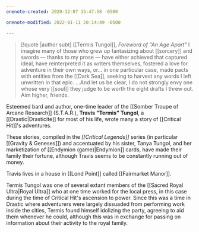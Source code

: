 ```yaml
---
onenote-created: 2020-12-07 15:47:58 -0500

onenote-modified: 2022-01-11 20:14:49 -0500

---
```

>[!quote |author subt] [[Termis Tungol]], _Foreword of "An Age Apart"_
>I imagine many of those who grew up fantasizing about [[sorcery]] and swords — thanks to my prose — have either achieved that captured ideal, have reinterpreted it as writers themselves, fostered a love for adventure in their own ways, or... in one particular case, made pacts with entities from the [[Dark Sea]], seeking to harvest any words I left unwritten in that epic. ...And let us be clear, I do not strongly envy one whose very [[soul]] they judge to be worth the eight drafts I threw out. Aim higher, friends.


Esteemed bard and author, one-time leader of the [[Somber Troupe of Arcane Research]] (S.T.A.R.), **Travis "Termis" Tungol**, a [[Drastic|Drasticite]] for most of his life, wrote many a story of [[Critical Hit]]'s adventures. 

These stories, compiled in the *[[Critical Legends]]* series (in particular [[Gravity & Geneses]]) and accentuated by his sister, Tanya Tungol, and her marketization of [[Endymion (game)|Endymion]] cards, have made their family their fortune, although Travis seems to be constantly running out of money.

Travis lives in a house in [[Lond Point]] called [[Fairmarket Manor]].

Termis Tungol was one of several extant members of the [[Sacred Royal Ultra|Royal Ultra]] who at one time worked for the local press, in this case during the time of Critical Hit's ascension to power. Since this was a time in Drastic where adventurers were largely dissuaded from performing work inside the cities, Termis found himself idolizing the party, agreeing to aid them whenever he could, although this was in exchange for passing on information about their activity to the royal family.
